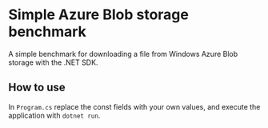 # Simple Azure Blob storage benchmark
A simple benchmark for downloading a file from Windows Azure Blob storage with the .NET SDK.

## How to use
In `Program.cs` replace the const fields with your own values, and execute the application with `dotnet run`.
